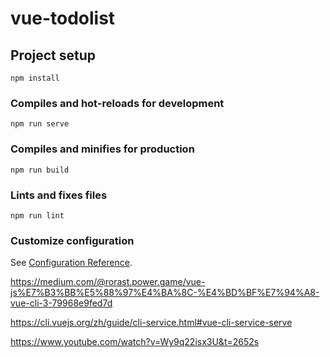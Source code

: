 # vue-todolist

## Project setup
```
npm install
```

### Compiles and hot-reloads for development
```
npm run serve
```

### Compiles and minifies for production
```
npm run build
```

### Lints and fixes files
```
npm run lint
```

### Customize configuration
See [Configuration Reference](https://cli.vuejs.org/config/).

https://medium.com/@rorast.power.game/vue-js%E7%B3%BB%E5%88%97%E4%BA%8C-%E4%BD%BF%E7%94%A8-vue-cli-3-79968e9fed7d

https://cli.vuejs.org/zh/guide/cli-service.html#vue-cli-service-serve

https://www.youtube.com/watch?v=Wy9q22isx3U&t=2652s


